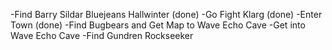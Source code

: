 
-Find Barry Sildar Bluejeans Hallwinter (done)
-Go Fight Klarg (done)
-Enter Town (done)
-Find Bugbears and Get Map to Wave Echo Cave
-Get into Wave Echo Cave
-Find Gundren Rockseeker
